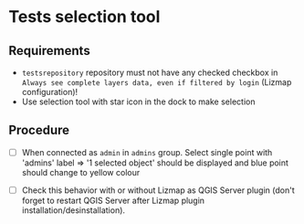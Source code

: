 # Tests selection tool

## Requirements

- `testsrepository` repository must not have any checked checkbox in `Always see complete layers data, even if filtered by login` (Lizmap configuration)!
- Use selection tool with star icon in the dock to make selection

## Procedure

* [ ] When connected as `admin` in `admins` group. Select single point with 'admins' label 
=> '1 selected object' should be displayed and blue point should change to yellow colour

* [ ] Check this behavior with or without Lizmap as QGIS Server plugin (don't forget to restart QGIS Server after Lizmap plugin installation/desinstallation).
